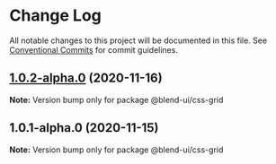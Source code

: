 # Change Log

All notable changes to this project will be documented in this file.
See [Conventional Commits](https://conventionalcommits.org) for commit guidelines.

## [1.0.2-alpha.0](https://prifina-admin/prifina/blend-ui/compare/@blend-ui/css-grid@1.0.1-alpha.0...@blend-ui/css-grid@1.0.2-alpha.0) (2020-11-16)

**Note:** Version bump only for package @blend-ui/css-grid





## 1.0.1-alpha.0 (2020-11-15)

**Note:** Version bump only for package @blend-ui/css-grid
